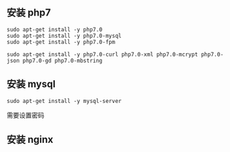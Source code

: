 ## 安装 php7

```
sudo apt-get install -y php7.0
sudo apt-get install -y php7.0-mysql
sudo apt-get install -y php7.0-fpm

sudo apt-get install -y php7.0-curl php7.0-xml php7.0-mcrypt php7.0-json php7.0-gd php7.0-mbstring
```

## 安装 mysql

```
sudo apt-get install -y mysql-server
```

需要设置密码

## 安装 nginx

